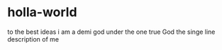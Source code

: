 # holla-world
to the best ideas 
i am a demi god under the one true God
the singe line description of me
